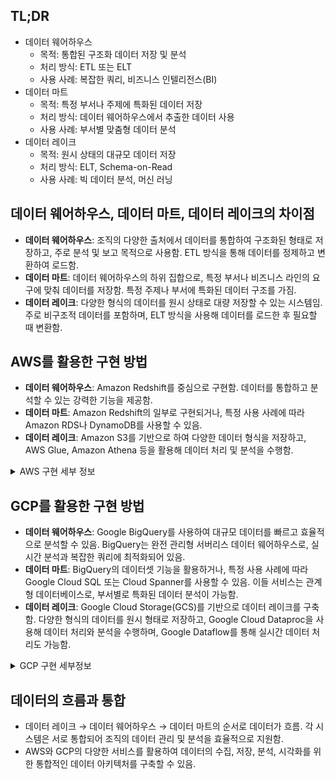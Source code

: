 ## TL;DR

- 데이터 웨어하우스
    - 목적: 통합된 구조화 데이터 저장 및 분석
    - 처리 방식: ETL 또는 ELT
    - 사용 사례: 복잡한 쿼리, 비즈니스 인텔리전스(BI)
- 데이터 마트
    - 목적: 특정 부서나 주제에 특화된 데이터 저장
    - 처리 방식: 데이터 웨어하우스에서 추출한 데이터 사용
    - 사용 사례: 부서별 맞춤형 데이터 분석
- 데이터 레이크
    - 목적: 원시 상태의 대규모 데이터 저장
    - 처리 방식: ELT, Schema-on-Read
    - 사용 사례: 빅 데이터 분석, 머신 러닝

## 데이터 웨어하우스, 데이터 마트, 데이터 레이크의 차이점

- **데이터 웨어하우스**: 조직의 다양한 출처에서 데이터를 통합하여 구조화된 형태로 저장하고, 주로 분석 및 보고 목적으로 사용함. ETL 방식을 통해 데이터를 정제하고 변환하여 로드함.
- **데이터 마트**: 데이터 웨어하우스의 하위 집합으로, 특정 부서나 비즈니스 라인의 요구에 맞춰 데이터를 저장함. 특정 주제나 부서에 특화된 데이터 구조를 가짐.
- **데이터 레이크**: 다양한 형식의 데이터를 원시 상태로 대량 저장할 수 있는 시스템임. 주로 비구조적 데이터를 포함하며, ELT 방식을 사용해 데이터를 로드한 후 필요할 때 변환함.

## AWS를 활용한 구현 방법

- **데이터 웨어하우스**: Amazon Redshift를 중심으로 구현함. 데이터를 통합하고 분석할 수 있는 강력한 기능을 제공함.
- **데이터 마트**: Amazon Redshift의 일부로 구현되거나, 특정 사용 사례에 따라 Amazon RDS나 DynamoDB를 사용할 수 있음.
- **데이터 레이크**: Amazon S3를 기반으로 하여 다양한 데이터 형식을 저장하고, AWS Glue, Amazon Athena 등을 활용해 데이터 처리 및 분석을 수행함.

<details markdown="1">
<summary>AWS 구현 세부 정보</summary>

## AWS 데이터 웨어하우스 구현

- **Amazon Redshift**: 대규모 데이터를 처리할 수 있는 완전 관리형 데이터 웨어하우스 서비스임.
- **구현 과정**:
    - Redshift 클러스터 생성
    - AWS Glue, S3 등을 통해 데이터 수집
    - Glue를 사용해 ETL 작업 수행
    - Amazon QuickSight를 통해 데이터 분석 및 시각화

## AWS 데이터 마트 구현

- **Amazon Redshift 스펙트럼**: Redshift 내에서 데이터 마트를 구성할 수 있음.
- **구현 과정**:
    - Redshift에서 필요한 데이터 추출
    - 데이터 마트용 스키마 생성
    - ETL 프로세스를 통해 데이터 변환 및 로드
    - 특정 부서용 데이터 접근 권한 설정

## AWS 데이터 레이크 구현

- **Amazon S3**: 대규모 원시 데이터를 저장할 수 있는 객체 스토리지 서비스임.
- **구현 과정**:
    - S3 버킷 생성
    - Glue, Kinesis, DMS 등을 사용해 데이터 수집
    - Glue Data Catalog를 통해 메타데이터 관리
    - Athena, EMR, SageMaker 등을 활용한 데이터 처리 및 분석

## AWS 통합 아키텍처

- **데이터 흐름**: 데이터 소스 → S3 (데이터 레이크) → Glue (ETL) → Redshift (데이터 웨어하우스) → 특정 스키마/테이블 (데이터 마트)
- **통합 사용**: 각 계층에서 QuickSight, Athena 등을 사용해 데이터 분석 및 시각화를 수행함.

</details>

## GCP를 활용한 구현 방법

- **데이터 웨어하우스**: Google BigQuery를 사용하여 대규모 데이터를 빠르고 효율적으로 분석할 수 있음. BigQuery는 완전 관리형 서버리스 데이터 웨어하우스로, 실시간 분석과 복잡한 쿼리에 최적화되어 있음.
- **데이터 마트**: BigQuery의 데이터셋 기능을 활용하거나, 특정 사용 사례에 따라 Google Cloud SQL 또는 Cloud Spanner를 사용할 수 있음. 이들 서비스는 관계형 데이터베이스로, 부서별로 특화된 데이터 분석이 가능함.
- **데이터 레이크**: Google Cloud Storage(GCS)를 기반으로 데이터 레이크를 구축함. 다양한 형식의 데이터를 원시 형태로 저장하고, Google Cloud Dataproc을 사용해 데이터 처리와 분석을 수행하며, Google Dataflow를 통해 실시간 데이터 처리도 가능함.

<details markdown="1">
<summary>GCP 구현 세부정보</summary>

## GCP 데이터 웨어하우스 구현

- **BigQuery**: 페타바이트 규모의 데이터를 처리할 수 있는 서버리스, 고확장성 데이터 웨어하우스임.
- **구현 과정**:
    - BigQuery 프로젝트 및 데이터셋 생성
    - Cloud Storage, Cloud Dataflow 등을 통해 데이터 로드
    - Cloud Dataflow 또는 Cloud Dataprep을 사용해 ETL 작업 수행
    - Data Studio 등을 통해 데이터 분석 및 시각화

## GCP 데이터 마트 구현

- **BigQuery**: 특정 데이터셋이나 뷰를 데이터 마트로 구성함.
- **구현 과정**:
    - BigQuery에서 필요한 데이터 추출
    - 데이터 마트용 데이터셋 또는 테이블 생성
    - ETL 프로세스를 통해 데이터 변환 및 로드
    - 특정 부서나 팀을 위한 액세스 권한 설정

## GCP 데이터 레이크 구현

- **Cloud Storage**: 대규모 원시 데이터를 저장할 수 있는 객체 스토리지 서비스임.
- **구현 과정**:
    - Cloud Storage 버킷 생성
    - Cloud Dataflow, Pub/Sub 등을 사용해 데이터 수집
    - Cloud Data Catalog를 통해 메타데이터 관리
    - Dataproc, BigQuery, AI Platform 등을 활용해 데이터 처리 및 분석

## GCP 통합 아키텍처 및 보안

- **데이터 흐름**: 데이터 소스 → Cloud Storage (데이터 레이크) → Cloud Dataflow (ETL) → BigQuery (데이터 웨어하우스) → 특정 데이터셋/뷰 (데이터 마트)
- **데이터 거버넌스 및 보안**:
    - Cloud IAM을 통한 세분화된 액세스 제어
    - Cloud DLP로 민감한 데이터 식별 및 보호
    - Cloud KMS를 통한 암호화 키 관리
    - VPC Service Controls를 사용해 보안 경계 설정

이러한 아키텍처를 통해 원시 데이터부터 정제된 데이터, 그리고 특정 목적의 데이터까지 효율적으로 관리하고 활용할 수 있음. GCP의 다양한 보안 도구를 통해 데이터의 보안과 규정 준수를 강화할 수 있음.

</details>

## 데이터의 흐름과 통합

- 데이터 레이크 → 데이터 웨어하우스 → 데이터 마트의 순서로 데이터가 흐름. 각 시스템은 서로 통합되어 조직의 데이터 관리 및 분석을 효율적으로 지원함.
- AWS와 GCP의 다양한 서비스를 활용하여 데이터의 수집, 저장, 분석, 시각화를 위한 통합적인 데이터 아키텍처를 구축할 수 있음.
